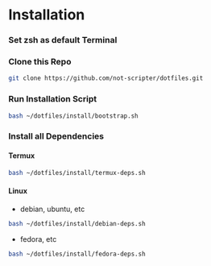 # Installation

### Set zsh as default Terminal

### Clone this Repo

```bash
git clone https://github.com/not-scripter/dotfiles.git
```

### Run Installation Script

```bash
bash ~/dotfiles/install/bootstrap.sh
```

### Install all Dependencies

#### Termux

```bash
bash ~/dotfiles/install/termux-deps.sh
```

#### Linux

- debian, ubuntu, etc

```bash
bash ~/dotfiles/install/debian-deps.sh
```

- fedora, etc

```bash
bash ~/dotfiles/install/fedora-deps.sh
```
